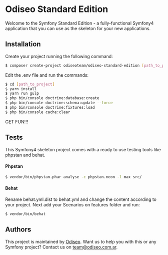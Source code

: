 Odiseo Standard Edition
========================

Welcome to the Symfony Standard Edition - a fully-functional Symfony4
application that you can use as the skeleton for your new applications.

Installation
------------

Create your project running the following command:

```bash
$ composer create-project odiseoteam/odiseo-standard-edition [path_to_project]
```

Edit the .env file and run the commands:

```bash
$ cd [path_to_project]
$ yarn install
$ yarn run gulp
$ php bin/console doctrine:database:create
$ php bin/console doctrine:schema:update --force
$ php bin/console doctrine:fixtures:load
$ php bin/console cache:clear
```

GET FUN!!!

Tests
-------

This Symfony4 skeleton project comes with a ready to use testing tools like phpstan and behat.

#### Phpstan

```bash
$ vendor/bin/phpstan.phar analyse -c phpstan.neon -l max src/
```

#### Behat

Rename behat.yml.dist to behat.yml and change the content according to your project.
Next add your Scenarios on features folder and run:

```bash
$ vendor/bin/behat
```

Authors
-------

This project is maintained by <a href="https://odiseo.com.ar">Odiseo</a>. Want us to help you with this or any Symfony project? Contact us on <a href="mailto:team@odiseo.com.ar">team@odiseo.com.ar</a>.